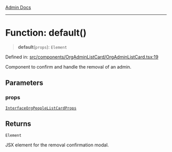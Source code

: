 [Admin Docs](/)

***

# Function: default()

> **default**(`props`): `Element`

Defined in: [src/components/OrgAdminListCard/OrgAdminListCard.tsx:19](https://github.com/PalisadoesFoundation/talawa-admin/blob/main/src/components/OrgAdminListCard/OrgAdminListCard.tsx#L19)

Component to confirm and handle the removal of an admin.

## Parameters

### props

[`InterfaceOrgPeopleListCardProps`](../../../../types/Organization/interface/interfaces/InterfaceOrgPeopleListCardProps.md)

## Returns

`Element`

JSX element for the removal confirmation modal.
